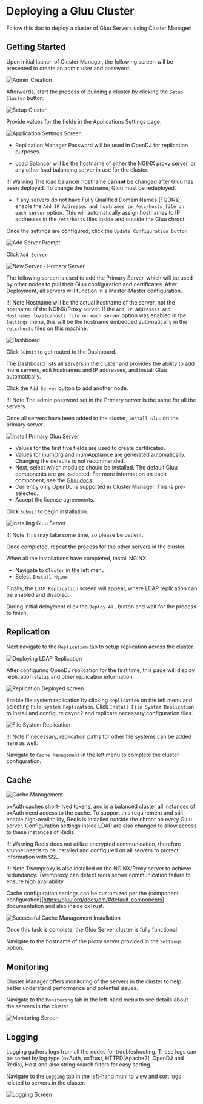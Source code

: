 # Deploying a Gluu Cluster

Follow this doc to deploy a cluster of Gluu Servers using Cluster Manager!

## Getting Started

Upon initial launch of Cluster Manager, the following screen will be presented to create an admin user and password:

![Admin_Creation](../img/Cluster_Manager-01.png)

Afterwards, start the process of building a cluster by clicking the `Setup Cluster` button:

![Setup Cluster](../img/Cluster_Manager-02.png)

Provide values for the fields in the Applications Settings page: 

![Application Settings Screen](../img/Cluster_Manager-03.png)

- Replication Manager Password will be used in OpenDJ for replication purposes.

- Load Balancer will be the hostname of either the NGINX proxy server, or any other load balancing server in use for the cluster. 

!!! Warning
    The load balancer hostname **cannot** be changed after Gluu has been deployed. To change the hostname, Gluu must be redeployed. 

- If any servers do not have Fully Qualified Domain Names (FQDNs), enable the `Add IP Addresses and hostnames to /etc/hosts file on each server` option. This will automatically assign hostnames to IP addresses in the `/etc/hosts` files inside and outside the Gluu chroot. 

Once the settings are configured, click the `Update Configuration button`.

![Add Server Prompt](../img/Cluster_Manager-04.png)

Click `Add Server`

![New Server - Primary Server](../img/Cluster_Manager-05.png)

The following screen is used to add the Primary Server, which will be used by other nodes to pull their Gluu configuration and certificates. After Deployment, all servers will function in a Master-Master configuration.

!!! Note
    Hostname will be the actual hostname of the server, not the hostname of the NGINX/Proxy server. If the `Add IP Addresses and Hostnames to/etc/hosts file on each server` option was enabled in the `Settings` menu, this will be the hostname embedded automatically in the `/etc/hosts` files on this machine.

![Dashboard](../img/Cluster_Manager-06.png)

Click `Submit` to get routed to the Dashboard.

The Dashboard lists all servers in the cluster and provides the ability to add more servers, edit hostnames and IP addresses, and install Gluu automatically.

Click the `Add Server` button to add another node. 

!!! Note
    The admin password set in the Primary server is the same for all the servers.

Once all servers have been added to the cluster, `Install Gluu` on the primary server.

![Install Primary Gluu Server](../img/Cluster_Manager-07.png)

- Values for the first five fields are used to create certificates.
- Values for inumOrg and inumAppliance are generated automatically. Changing the defaults is not recommended.
- Next, select which modules should be installed. The default Gluu components are pre-selected. For more information on each component, see the [Gluu docs](https://github.com/GluuFederation/docs-ce-prod/blob/3.1.2/3.1.2/source/index.md#free-open-source-software). 
- Currently only OpenDJ is supported in Cluster Manager. This is pre-selected. 
- Accept the license agreements.

Click `Submit` to begin installation. 

![Installing Gluu Server](../img/Cluster_Manager-09.png)

!!! Note 
    This may take some time, so please be patient.

Once completed, repeat the process for the other servers in the cluster.

When all the installations have completed, install NGINX:

- Navigate to `Cluster` in the left menu
- Select `Install Nginx`

Finally, the `LDAP Replication` screen will appear, where LDAP replication can be enabled and disabled.  

During initial deloyment click the `Deploy All` button and wait for the process to finish.

## Replication

Next navigate to the `Replication` tab to setup replication across the cluster. 

![Deploying LDAP Replication](../img/Cluster_Manager-10.png)

After configuring OpenDJ replication for the first time, this page will display replication status and other replication information.

![Replication Deployed screen](../img/Cluster_Manager-11.png)

Enable file system replication by clicking `Replication` on the left menu and selecting `File system Replication`. Click `Install File System Replication` to install and configure csync2 and replicate necessary configuration files.

![File System Replication](../img/Cluster_Manager-12.png)

!!! Note
    If necessary, replication paths for other file systems can be added here as well.

Navigate to `Cache Management` in the left menu to complete the cluster configuration. 

## Cache

![Cache Management](../img/Cluster_Manager-13.png)

oxAuth caches short-lived tokens, and in a balanced cluster all instances of oxAuth need access to the cache. To support this requirement and still enable high-availability, Redis is installed outside the chroot on every Gluu server. Configuration settings inside LDAP are also changed to allow access to these instances of Redis.

!!! Warning
    Redis does not utilize encrypted communication, therefore stunnel needs to be installed and configured on all servers to protect information with SSL.

!!! Note
    Twemproxy is also installed on the NGINX/Proxy server to achieve redundancy. Twemproxy can detect redis server communication failure to ensure high availability.

Cache configuration settings can be customized per the (component configuration)[https://gluu.org/docs/cm/#default-components] documentation and also inside oxTrust.

![Successful Cache Management Installation](../img/Cluster_Manager-14.png)

Once this task is complete, the Gluu Server cluster is fully functional. 

Navigate to the hostname of the proxy server provided in the `Settings` option.

## Monitoring

Cluster Manager offers monitoring of the servers in the cluster to help better understand performance and potential issues. 

Navigate to the `Monitoring` tab in the left-hand menu to see details about the servers in the cluster. 

![Monitoring Screen](../img/Cluster_Manager-15.png)

## Logging
Logging gathers logs from all the nodes for troubleshooting. These logs can be sorted by log type (oxAuth, oxTrust, HTTPD[Apache2], OpenDJ and Redis), Host and also string search filters for easy sorting.

Navigate to the `Logging` tab in the left-hand muni to view and sort logs related to servers in the cluster. 

![Logging Screen](../img/Cluster_Manager-16.png)


